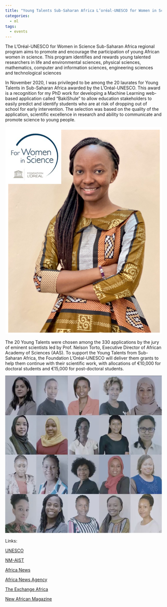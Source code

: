 ```yaml
---
title: "Young Talents Sub-Saharan Africa L’oréal-UNESCO for Women in Science"
categories:
  - ml
tags:
  - events
---
```

The L’Oréal-UNESCO for Women in Science Sub-Saharan Africa regional program aims to promote and encourage the participation of young African women in science. This program identifies and rewards young talented researchers in life and environmental sciences, physical sciences, mathematics, computer and information sciences, engineering sciences and technological sciences

In November 2020, I was privileged to be among the 20 laurates for Young Talents in Sub-Saharan Africa awarded by the L’Oréal-UNESCO. This award is a recognition for my PhD work for developing a Machine Learning web-based application called “BakiShule” to allow education stakeholders to easily predict and identify students who are at risk of dropping out of school for early intervention. The selection was based on the quality of the application, scientific excellence in research and ability to communicate and promote science to young people. 

<img src="/assets/images/unesco1.png" class="align-center" alt="">  

The 20 Young Talents were chosen among the 330 applications by the jury of eminent scientists led by Prof. Nelson Torto, Executive Director of African Academy of Sciences (AAS). To support the Young Talents from Sub-Saharan Africa, the Foundation L’Oréal-UNESCO will deliver them grants to help them continue with their scientific work, with allocations of €10,000 for doctoral students and €15,000 for post-doctoral students.

<img src="/assets/images/unesco2.jpeg" class="align-center" alt=""> 

Links:

[UNESCO](https://en.unesco.org/news/unesco-and-foundation-loreal-recognize-20-young-women-scientists-sub-saharan-africa)

[NM-AIST](https://www.nm-aist.ac.tz/index.php/blog/358-neema)

[Africa News](https://www.africanews.com/2020/11/26/empowering-african-women-in-science-business-africa/)

[Africa News Agency](https://www.africanewsagency.fr/portraits-20-femmes-qui-incarnent-la-science-africaine-de-demain/)

[The Exchange Africa](https://theexchange.africa/countries/tanzania/meet-tanzanias-youngest-phd-holder-winner-of-youngest-women-scientist-awards/?amp=1)

[New African Magazine](https://newafricanmagazine.com/25116/)



